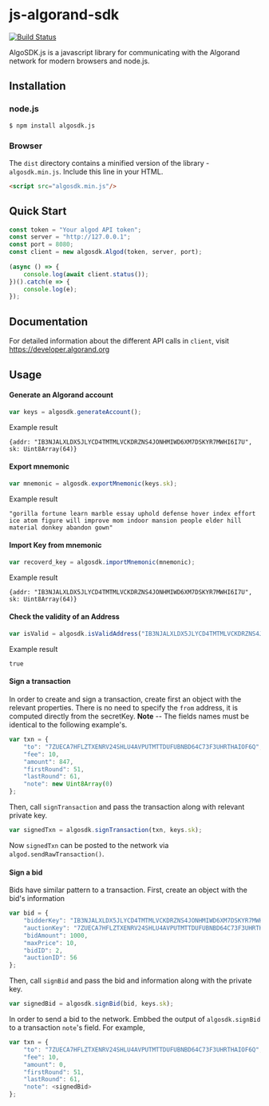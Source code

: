 # js-algorand-sdk
[![Build Status](https://travis-ci.com/algorand/algosdk.js.svg?token=25XP72ADqbCQJ3TJVC9S&branch=master)](https://travis-ci.com/algorand/algosdk.js)

AlgoSDK.js is a javascript library for communicating with the Algorand network for modern browsers and node.js.

## Installation

### node.js
```
$ npm install algosdk.js
```

### Browser 
The `dist` directory contains a minified version of the library - `algosdk.min.js`. 
Include this line in your HTML.
```html
<script src="algosdk.min.js"/>
```

## Quick Start 
```javascript
const token = "Your algod API token";
const server = "http://127.0.0.1";
const port = 8080;
const client = new algosdk.Algod(token, server, port);
   
(async () => {
    console.log(await client.status());
})().catch(e => {
    console.log(e);
});
```

## Documentation 
For detailed information about the different API calls in `client`, visit https://developer.algorand.org
## Usage

#### Generate an Algorand account 
```javascript
var keys = algosdk.generateAccount();
```  
Example result
```text
{addr: "IB3NJALXLDX5JLYCD4TMTMLVCKDRZNS4JONHMIWD6XM7DSKYR7MWHI6I7U", sk: Uint8Array(64)}
```

#### Export mnemonic 
```javascript
var mnemonic = algosdk.exportMnemonic(keys.sk);
```  
Example result
```text
"gorilla fortune learn marble essay uphold defense hover index effort ice atom figure will improve mom indoor mansion people elder hill material donkey abandon gown"
```

#### Import Key from mnemonic
```javascript
var recoverd_key = algosdk.importMnemonic(mnemonic);
```
Example result
```text
{addr: "IB3NJALXLDX5JLYCD4TMTMLVCKDRZNS4JONHMIWD6XM7DSKYR7MWHI6I7U", sk: Uint8Array(64)}
```

#### Check the validity of an Address
```javascript
var isValid = algosdk.isValidAddress("IB3NJALXLDX5JLYCD4TMTMLVCKDRZNS4JONHMIWD6XM7DSKYR7MWHI6I7U");
```
Example result
```text
true
```

#### Sign a transaction 
In order to create and sign a transaction, create first an object with the relevant properties. 
There is no need to specify the `from` address, it is computed directly from the secretKey. 
**Note** -- The fields names must be identical to the following example's.
```javascript
var txn = { 
    "to": "7ZUECA7HFLZTXENRV24SHLU4AVPUTMTTDUFUBNBD64C73F3UHRTHAIOF6Q",
    "fee": 10,
    "amount": 847,
    "firstRound": 51,
    "lastRound": 61,
    "note": new Uint8Array(0)
};
```

Then, call `signTransaction` and pass the transaction along with relevant private key.

```javascript
var signedTxn = algosdk.signTransaction(txn, keys.sk);
``` 

Now `signedTxn` can be posted to the network via `algod.sendRawTransaction()`. 

#### Sign a bid 
Bids have similar pattern to a transaction. 
First, create an object with the bid's information 
```javascript
var bid = {
    "bidderKey": "IB3NJALXLDX5JLYCD4TMTMLVCKDRZNS4JONHMIWD6XM7DSKYR7MWHI6I7U",
    "auctionKey": "7ZUECA7HFLZTXENRV24SHLU4AVPUTMTTDUFUBNBD64C73F3UHRTHAIOF6Q",
    "bidAmount": 1000,
    "maxPrice": 10,
    "bidID": 2, 
    "auctionID": 56
};
```
Then, call `signBid` and pass the bid and information along with the private key.

```javascript
var signedBid = algosdk.signBid(bid, keys.sk);
```

In order to send a bid to the network. Embbed the output of `algosdk.signBid` to a transaction `note`'s field.
For example,
```javascript
var txn = { 
    "to": "7ZUECA7HFLZTXENRV24SHLU4AVPUTMTTDUFUBNBD64C73F3UHRTHAIOF6Q",
    "fee": 10,
    "amount": 0,
    "firstRound": 51,
    "lastRound": 61,
    "note": <signedBid>
};
```
